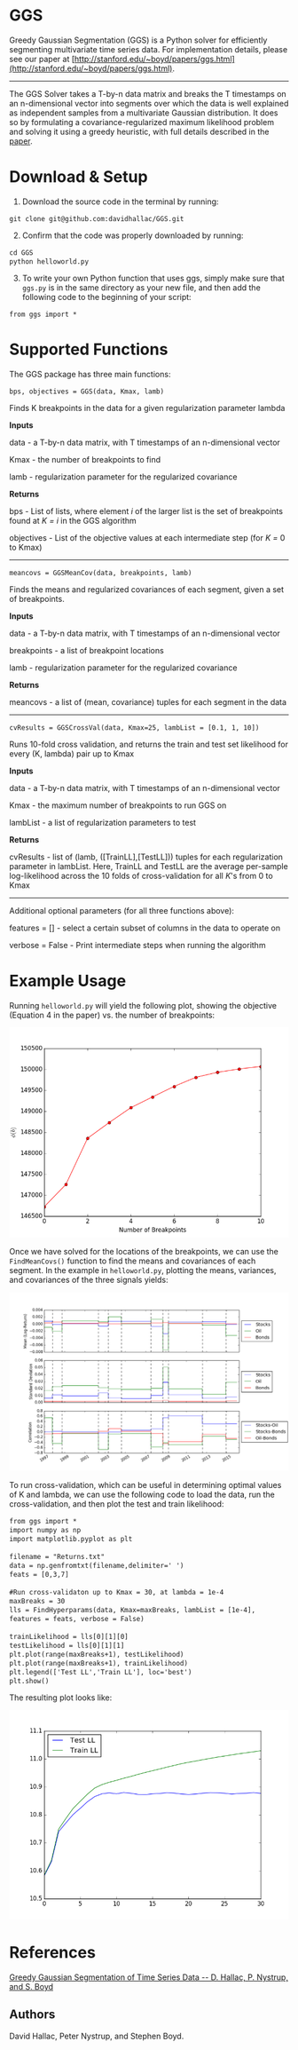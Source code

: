 # GGS
Greedy Gaussian Segmentation (GGS) is a Python solver for efficiently segmenting multivariate time series data. For implementation details, please see our paper at [http://stanford.edu/~boyd/papers/ggs.html](http://stanford.edu/~boyd/papers/ggs.html).

----

The GGS Solver takes a T-by-n data matrix and breaks the T timestamps on an n-dimensional vector into segments over which the data is well explained as independent samples from a multivariate Gaussian distribution. It does so by formulating a covariance-regularized maximum likelihood problem and solving it using a greedy heuristic, with full details described in the [paper](http://stanford.edu/~boyd/papers/ggs.html).


Download & Setup
======================

  1. Download the source code in the terminal by running:
```
git clone git@github.com:davidhallac/GGS.git
```
  2. Confirm that the code was properly downloaded by running:
```
cd GGS
python helloworld.py
```
  3. To write your own Python function that uses ggs, simply make sure that `ggs.py` is in the same directory as your new file, and then add the following code to the beginning of your script:
```
from ggs import *
```


Supported Functions
======================

The GGS package has three main functions:

```
bps, objectives = GGS(data, Kmax, lamb)
```

Finds K breakpoints in the data for a given regularization parameter lambda

**Inputs**

data - a T-by-n data matrix, with T timestamps of an n-dimensional vector

Kmax - the number of breakpoints to find

lamb - regularization parameter for the regularized covariance

**Returns**

bps - List of lists, where element *i* of the larger list is the set of breakpoints found at *K = i* in the GGS algorithm

objectives - List of the objective values at each intermediate step (for *K =* 0 to Kmax)


----

```
meancovs = GGSMeanCov(data, breakpoints, lamb)
```

Finds the means and regularized covariances of each segment, given a set of breakpoints.

**Inputs**

data - a T-by-n data matrix, with T timestamps of an n-dimensional vector

breakpoints - a list of breakpoint locations

lamb - regularization parameter for the regularized covariance

**Returns**

meancovs - a list of (mean, covariance) tuples for each segment in the data

----


```
cvResults = GGSCrossVal(data, Kmax=25, lambList = [0.1, 1, 10])
```

Runs 10-fold cross validation, and returns the train and test set likelihood for every (K, lambda) pair up to Kmax

**Inputs**

data - a T-by-n data matrix, with T timestamps of an n-dimensional vector

Kmax - the maximum number of breakpoints to run GGS on

lambList - a list of regularization parameters to test

**Returns**

cvResults - list of (lamb, ([TrainLL],[TestLL])) tuples for each regularization parameter in lambList. Here, TrainLL and TestLL are the average per-sample log-likelihood across the 10 folds of cross-validation for all *K*'s from 0 to Kmax

----

Additional optional parameters (for all three functions above): 

features = [] - select a certain subset of columns in the data to operate on

verbose = False - Print intermediate steps when running the algorithm


Example Usage
======================

Running `helloworld.py` will yield the following plot, showing the objective (Equation 4 in the paper) vs. the number of breakpoints:

![Objective vs. # of breakpoints](Images/helloworld.png)

Once we have solved for the locations of the breakpoints, we can use the `FindMeanCovs()` function to find the means and covariances of each segment. In the example in `helloworld.py`, plotting the means, variances, and covariances of the three signals yields:

![Means and covariances over time](Images/threeSignals.png)

To run cross-validation, which can be useful in determining optimal values of K and lambda, we can use the following code to load the data, run the cross-validation, and then plot the test and train likelihood:
```
from ggs import *
import numpy as np
import matplotlib.pyplot as plt

filename = "Returns.txt"
data = np.genfromtxt(filename,delimiter=' ')
feats = [0,3,7]

#Run cross-validaton up to Kmax = 30, at lambda = 1e-4
maxBreaks = 30
lls = FindHyperparams(data, Kmax=maxBreaks, lambList = [1e-4], features = feats, verbose = False)

trainLikelihood = lls[0][1][0]
testLikelihood = lls[0][1][1]
plt.plot(range(maxBreaks+1), testLikelihood)
plt.plot(range(maxBreaks+1), trainLikelihood)
plt.legend(['Test LL','Train LL'], loc='best')
plt.show()
```
The resulting plot looks like:

![Test and train likelihood](Images/likelihood.png)





References
==========
[Greedy Gaussian Segmentation of Time Series Data -- D. Hallac, P. Nystrup, and S. Boyd][ggs]



[ggs]: http://stanford.edu/~boyd/papers/ggs.html "Greedy Gaussian Segmentation of Time Series Data -- D. Hallac, P. Nystrup, and S. Boyd"


Authors
------
David Hallac, Peter Nystrup, and Stephen Boyd.



